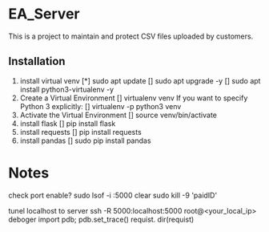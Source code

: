 # EA_Server
This is a project to maintain and protect CSV files uploaded by customers.

## Installation
  1. install virtual venv
[*] sudo apt update
[] sudo apt upgrade -y
[] sudo apt install python3-virtualenv -y
  2. Create a Virtual Environment
[] virtualenv venv
    If you want to specify Python 3 explicitly:
[] virtualenv -p python3 venv
  3. Activate the Virtual Environment
[] source venv/bin/activate
  4. install flask
[] pip install flask
  5. install requests
[] pip install requests
  6. install pandas
[] sudo pip install pandas

# Notes
check port enable?
	sudo lsof -i :5000
clear 
	sudo kill -9 'paidID'

tunel localhost to server
	ssh -R 5000:localhost:5000 root@<your_local_ip>
deboger 
	import pdb; pdb.set_trace()
	requist.
	dir(requist)

